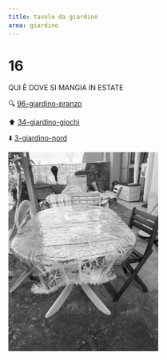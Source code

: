 ```yaml
---
title: tavolo da giardino
area: giardino
---
```

# 16
QUI È DOVE SI MANGIA IN ESTATE

🔍 [96-giardino-pranzo](96-giardino-pranzo.md)

⬆️ [34-giardino-giochi](34-giardino-giochi.md)

⬇️ [3-giardino-nord](3-giardino-nord.md)

![foto_7](_assets/preview/foto_7.jpg)